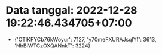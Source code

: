# Data tanggal: 2022-12-28 19:22:46.434705+07:00

* {'OTIKFYCb76kWoyur': 7127, 'y70meFXURAJsqlYf': 3613, 'NbBiWTCzOXQANnkT': 3224}
